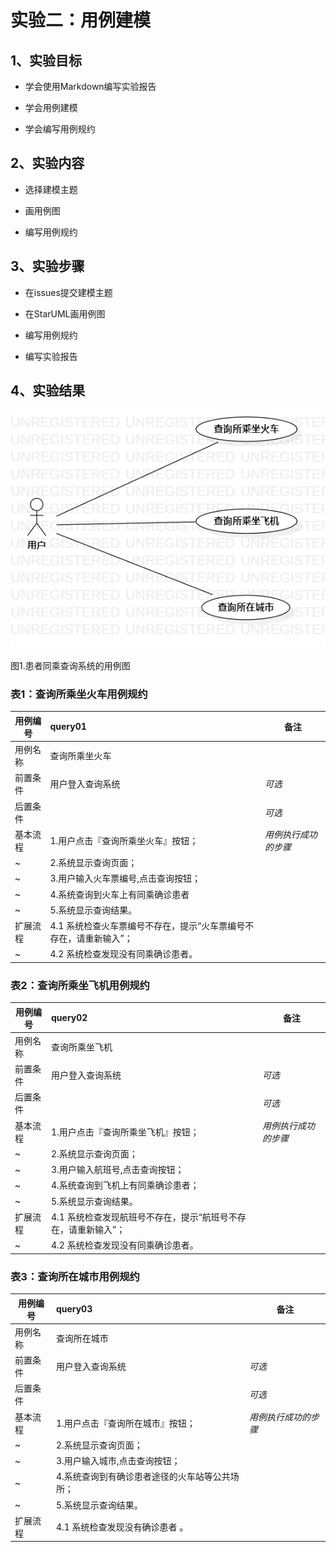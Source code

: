 # 实验二：用例建模

## 1、实验目标
- 学会使用Markdown编写实验报告

- 学会用例建模

- 学会编写用例规约

## 2、实验内容
- 选择建模主题

- 画用例图

- 编写用例规约

## 3、实验步骤
- 在issues提交建模主题

- 在StarUML画用例图

- 编写用例规约

- 编写实验报告

## 4、实验结果
![用例图](./Lab2_UseCaseDiagram.png)

图1.患者同乘查询系统的用例图

### 表1：查询所乘坐火车用例规约  

用例编号  | query01 | 备注  
-|:-|-  
用例名称  | 查询所乘坐火车 |   
前置条件  | 用户登入查询系统 | *可选*   
后置条件  |      | *可选*   
基本流程  | 1.用户点击『查询所乘坐火车』按钮；  |*用例执行成功的步骤*    
~| 2.系统显示查询页面；  |   
~| 3.用户输入火车票编号,点击查询按钮；  |   
~| 4.系统查询到火车上有同乘确诊患者 |   
~| 5.系统显示查询结果。  |  
扩展流程  | 4.1 系统检查火车票编号不存在，提示“火车票编号不存在，请重新输入”；| 
~| 4.2 系统检查发现没有同乘确诊患者。 |  

### 表2：查询所乘坐飞机用例规约  

用例编号  | query02 | 备注  
-|:-|-  
用例名称  | 查询所乘坐飞机 |   
前置条件  | 用户登入查询系统 | *可选*   
后置条件  |      | *可选*   
基本流程  | 1.用户点击『查询所乘坐飞机』按钮；  |*用例执行成功的步骤*    
~| 2.系统显示查询页面；  |   
~| 3.用户输入航班号,点击查询按钮；|   
~| 4.系统查询到飞机上有同乘确诊患者； |   
~| 5.系统显示查询结果。 |  
扩展流程  | 4.1 系统检查发现航班号不存在，提示“航班号不存在，请重新输入”；|   
~| 4.2 系统检查发现没有同乘确诊患者。 |  

### 表3：查询所在城市用例规约  

用例编号  | query03 | 备注  
-|:-|-  
用例名称  | 查询所在城市 |   
前置条件  | 用户登入查询系统 | *可选*   
后置条件  |      | *可选*   
基本流程  | 1.用户点击『查询所在城市』按钮；  |*用例执行成功的步骤*    
~| 2.系统显示查询页面；  |   
~| 3.用户输入城市,点击查询按钮；  |   
~| 4.系统查询到有确诊患者途径的火车站等公共场所； |   
~| 5.系统显示查询结果。  |  
扩展流程  |  4.1 系统检查发现没有确诊患者 。|
